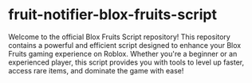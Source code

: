 # fruit-notifier-blox-fruits-script
Welcome to the official Blox Fruits Script repository! This repository contains a powerful and efficient script designed to enhance your Blox Fruits gaming experience on Roblox. Whether you're a beginner or an experienced player, this script provides you with tools to level up faster, access rare items, and dominate the game with ease!
